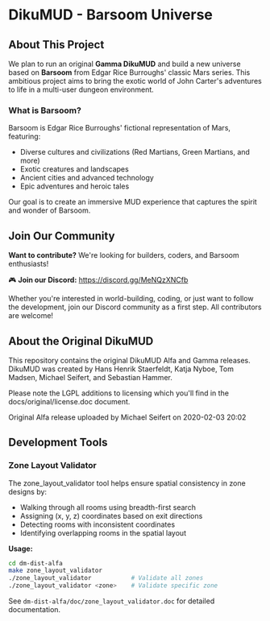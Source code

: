 # DikuMUD - Barsoom Universe

## About This Project

We plan to run an original **Gamma DikuMUD** and build a new universe based on **Barsoom** from Edgar Rice Burroughs' classic Mars series. This ambitious project aims to bring the exotic world of John Carter's adventures to life in a multi-user dungeon environment.

### What is Barsoom?

Barsoom is Edgar Rice Burroughs' fictional representation of Mars, featuring:
- Diverse cultures and civilizations (Red Martians, Green Martians, and more)
- Exotic creatures and landscapes
- Ancient cities and advanced technology
- Epic adventures and heroic tales

Our goal is to create an immersive MUD experience that captures the spirit and wonder of Barsoom.

## Join Our Community

**Want to contribute?** We're looking for builders, coders, and Barsoom enthusiasts!

🎮 **Join our Discord:** https://discord.gg/MeNQzXNCfb

Whether you're interested in world-building, coding, or just want to follow the development, join our Discord community as a first step. All contributors are welcome!

## About the Original DikuMUD

This repository contains the original DikuMUD Alfa and Gamma releases. DikuMUD was created by Hans Henrik Staerfeldt, Katja Nyboe, Tom Madsen, Michael Seifert, and Sebastian Hammer.

Please note the LGPL additions to licensing which you'll find in the docs/original/license.doc document.

Original Alfa release uploaded by Michael Seifert on 2020-02-03 20:02

## Development Tools

### Zone Layout Validator

The zone_layout_validator tool helps ensure spatial consistency in zone designs by:
- Walking through all rooms using breadth-first search
- Assigning (x, y, z) coordinates based on exit directions
- Detecting rooms with inconsistent coordinates
- Identifying overlapping rooms in the spatial layout

**Usage:**
```bash
cd dm-dist-alfa
make zone_layout_validator
./zone_layout_validator           # Validate all zones
./zone_layout_validator <zone>    # Validate specific zone
```

See `dm-dist-alfa/doc/zone_layout_validator.doc` for detailed documentation.
